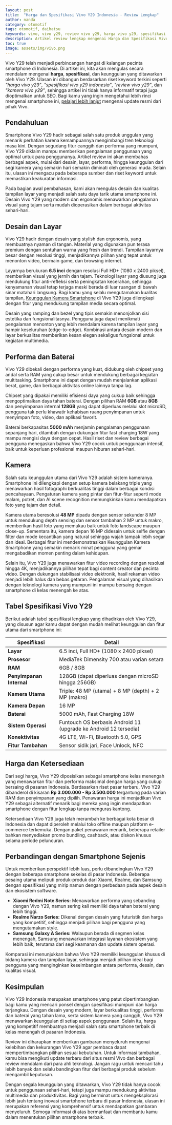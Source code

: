 ```yaml
---
layout: post
title:  "Harga dan Spesifikasi Vivo Y29 Indonesia - Review Lengkap"
author: nanda
category: otomotif
tags: otomotif, daihatsu
keywords: vivo, vivo y29, review vivo y29, harga vivo y29, spesifikasi vivo y29, kamera vivo y29]
description: Artikel review lengkap mengenai Harga dan Spesifikasi Vivo Y29 Indonesia, membahas desain, performa, kamera, serta fitur unggulan smartphone kelas menengah ini
toc: true
image: assets/img/vivo.png
---
```

Vivo Y29 telah menjadi perbincangan hangat di kalangan pecinta smartphone di Indonesia. Di artikel ini, kita akan mengulas secara mendalam mengenai **harga**, **spesifikasi**, dan keunggulan yang ditawarkan oleh Vivo Y29. Ulasan ini dibangun berdasarkan riset keyword terkini seperti *"harga vivo y29"*, *"spesifikasi vivo y29 indonesia"*, *"review vivo y29"*, dan *"kamera vivo y29"*, sehingga artikel ini tidak hanya informatif tetapi juga dioptimalkan untuk SEO. Bagi kamu yang ingin mengetahui lebih rinci mengenai smartphone ini, [pelajari lebih lanjut](https://teknopower.id/) mengenai update resmi dari pihak Vivo.

## Pendahuluan

Smartphone Vivo Y29 hadir sebagai salah satu produk unggulan yang menarik perhatian karena kemampuannya mengimbangi tren teknologi masa kini. Dengan segudang fitur canggih dan performa yang mumpuni, Vivo Y29 diklaim mampu memberikan pengalaman penggunaan yang optimal untuk para penggunanya. Artikel review ini akan membahas berbagai aspek, mulai dari desain, layar, performa, hingga keunggulan dari segi kamera yang semakin hari semakin diminati oleh generasi muda. Selain itu, ulasan ini mengacu pada beberapa sumber dan riset keyword untuk memastikan keakuratan informasi. 

Pada bagian awal pembahasan, kami akan mengulas desain dan kualitas tampilan layar yang menjadi salah satu daya tarik utama smartphone ini. Desain Vivo Y29 yang modern dan ergonomis menawarkan pengalaman visual yang tajam serta mudah dioperasikan dalam berbagai aktivitas sehari-hari.

## Desain dan Layar

Vivo Y29 hadir dengan desain yang stylish dan ergonomis, yang membuatnya nyaman di tangan. Material yang digunakan pun terasa premium dengan sentuhan warna yang fresh dan trendi. Tampilan layarnya besar dengan resolusi tinggi, menjadikannya pilihan yang tepat untuk menonton video, bermain game, dan browsing internet.

Layarnya berukuran **6.5 inci** dengan resolusi Full HD+ (1080 x 2400 piksel), memberikan visual yang jernih dan tajam. Teknologi layar yang diusung juga mendukung fitur anti-refleksi serta peningkatan kecerahan, sehingga kenyamanan visual tetap terjaga meski berada di luar ruangan di bawah sinar matahari langsung. Bagi kamu yang selalu mengutamakan kualitas tampilan, [Keunggulan Kamera Smartphone](https://teknopower.id/review/google-pixel-8-keunggulan-kamera-dan-kinerja-di-smartphone/) di Vivo Y29 juga dilengkapi dengan fitur yang mendukung tampilan media secara optimal.

Desain yang ramping dan bezel yang tipis semakin menonjolkan sisi estetika dan fungsionalitasnya. Pengguna juga dapat menikmati pengalaman menonton yang lebih mendalam karena tampilan layar yang hampir keseluruhan (edge-to-edge). Kombinasi antara desain modern dan layar berkualitas memberikan kesan elegan sekaligus fungsional untuk kegiatan multimedia.

## Performa dan Baterai

Vivo Y29 dibekali dengan performa yang kuat, didukung oleh chipset yang andal serta RAM yang cukup besar untuk mendukung berbagai kegiatan multitasking. Smartphone ini dapat dengan mudah menjalankan aplikasi berat, game, dan berbagai aktivitas online lainnya tanpa lag.

Chipset yang dipakai memiliki efisiensi daya yang cukup baik sehingga mengoptimalkan daya tahan baterai. Dengan pilihan RAM **6GB** atau **8GB** dan penyimpanan internal **128GB** yang dapat diperluas melalui slot microSD, pengguna tak perlu khawatir kehabisan ruang penyimpanan untuk menyimpan foto, video, dan aplikasi favorit.

Baterai berkapasitas **5000 mAh** menjamin pengalaman penggunaan sepanjang hari, ditambah dengan dukungan fitur fast charging 18W yang mampu mengisi daya dengan cepat. Hasil riset dan review berbagai pengguna menegaskan bahwa Vivo Y29 cocok untuk penggunaan intensif, baik untuk keperluan profesional maupun hiburan sehari-hari.

## Kamera

Salah satu keunggulan utama dari Vivo Y29 adalah sistem kameranya. Smartphone ini dilengkapi dengan setup kamera belakang triple yang menawarkan hasil fotographi berkualitas tinggi dalam berbagai kondisi pencahayaan. Pengaturan kamera yang pintar dan fitur-fitur seperti mode malam, potret, dan AI scene recognition memungkinkan kamu mendapatkan foto yang tajam dan detail.

Kamera utama beresolusi **48 MP** dipadu dengan sensor sekunder 8 MP untuk mendukung depth sensing dan sensor tambahan 2 MP untuk makro, memberikan hasil foto yang memukau baik untuk foto landscape maupun close-up. Sementara itu, kamera depan 16 MP didesain untuk selfie dengan filter dan mode kecantikan yang natural sehingga wajah tampak lebih segar dan ideal. Berbagai fitur ini mendemonstrasikan Keunggulan Kamera Smartphone yang semakin menarik minat pengguna yang gemar mengabadikan momen penting dalam kehidupan.

Selain itu, Vivo Y29 juga menawarkan fitur video recording dengan resolusi hingga 4K, menjadikannya pilihan tepat bagi content creator dan pecinta video. Dengan dukungan stabilisasi video elektronik, hasil rekaman video menjadi lebih halus dan bebas getaran. Pengalaman visual yang dihasilkan dengan teknologi kamera yang mumpuni ini mampu bersaing dengan smartphone di kelas menengah ke atas.

## Tabel Spesifikasi Vivo Y29

Berikut adalah tabel spesifikasi lengkap yang dihadirkan oleh Vivo Y29, yang disusun agar kamu dapat dengan mudah melihat keunggulan dan fitur utama dari smartphone ini:

| **Spesifikasi**                | **Detail**                                      |
|--------------------------------|-------------------------------------------------|
| **Layar**                      | 6.5 inci, Full HD+ (1080 x 2400 piksel)           |
| **Prosesor**                   | MediaTek Dimensity 700 atau varian setara         |
| **RAM**                        | 6GB / 8GB                                       |
| **Penyimpanan Internal**       | 128GB (dapat diperluas dengan microSD hingga 256GB)|
| **Kamera Utama**               | Triple: 48 MP (utama) + 8 MP (depth) + 2 MP (makro)|
| **Kamera Depan**               | 16 MP                                           |
| **Baterai**                    | 5000 mAh, Fast Charging 18W                     |
| **Sistem Operasi**             | Funtouch OS berbasis Android 11 (upgrade ke Android 12 tersedia) |
| **Konektivitas**               | 4G LTE, Wi-Fi, Bluetooth 5.0, GPS               |
| **Fitur Tambahan**             | Sensor sidik jari, Face Unlock, NFC             |

## Harga dan Ketersediaan

Dari segi harga, Vivo Y29 diposisikan sebagai smartphone kelas menengah yang menawarkan fitur dan performa maksimal dengan harga yang cukup bersaing di pasaran Indonesia. Berdasarkan riset pasar terbaru, Vivo Y29 dibanderol di kisaran **Rp 3.000.000 - Rp 3.500.000** tergantung pada varian RAM dan penyimpanan yang dipilih. Penawaran harga ini menjadikan Vivo Y29 sebagai alternatif menarik bagi mereka yang ingin mendapatkan smartphone dengan fitur lengkap tanpa menguras kantong.

Ketersediaan Vivo Y29 juga telah merambah ke berbagai kota besar di Indonesia dan dapat diperoleh melalui toko offline maupun platform e-commerce terkemuka. Dengan paket penawaran menarik, beberapa retailer bahkan menyediakan promo bundling, cashback, atau diskon khusus selama periode peluncuran.

## Perbandingan dengan Smartphone Sejenis

Untuk memberikan perspektif lebih luas, perlu dibandingkan Vivo Y29 dengan beberapa smartphone sekelas di pasar Indonesia. Beberapa pesaing utama meliputi produk-produk dari Xiaomi, Realme, dan Samsung dengan spesifikasi yang mirip namun dengan perbedaan pada aspek desain dan ekosistem software.

- **Xiaomi Redmi Note Series:** Menawarkan performa yang sebanding dengan Vivo Y29, namun sering kali memiliki daya tahan baterai yang lebih tinggi.
- **Realme Narzo Series:** Dikenal dengan desain yang futuristik dan harga yang kompetitif, sehingga menjadi pilihan bagi pengguna yang mengutamakan style.
- **Samsung Galaxy A Series:** Walaupun berada di segmen kelas menengah, Samsung menawarkan integrasi layanan ekosistem yang lebih baik, terutama dari segi keamanan dan update sistem operasi.

Komparasi ini menunjukkan bahwa Vivo Y29 memiliki keunggulan khusus di bidang kamera dan tampilan layar, sehingga menjadi pilihan ideal bagi pengguna yang menginginkan keseimbangan antara performa, desain, dan kualitas visual.

## Kesimpulan

Vivo Y29 Indonesia merupakan smartphone yang patut dipertimbangkan bagi kamu yang mencari ponsel dengan spesifikasi mumpuni dan harga terjangkau. Dengan desain yang modern, layar berkualitas tinggi, performa dan baterai yang tahan lama, serta sistem kamera yang canggih, Vivo Y29 menawarkan keunggulan di setiap aspek penggunaan. Selain itu, harga yang kompetitif membuatnya menjadi salah satu smartphone terbaik di kelas menengah di pasaran Indonesia.

Review ini diharapkan memberikan gambaran menyeluruh mengenai kelebihan dan kekurangan Vivo Y29 agar pembaca dapat mempertimbangkan pilihan sesuai kebutuhan. Untuk informasi tambahan, kamu bisa mengikuti update terbaru dari situs resmi Vivo dan berbagai review mendalam dari para ahli teknologi. Jangan ragu untuk mencari tahu lebih banyak dan selalu bandingkan fitur dari berbagai produk sebelum mengambil keputusan.

Dengan segala keunggulan yang ditawarkan, Vivo Y29 tidak hanya cocok untuk penggunaan sehari-hari, tetapi juga mampu mendukung aktivitas multimedia dan produktivitas. Bagi yang berminat untuk mengeksplorasi lebih jauh tentang inovasi smartphone terbaru di pasar Indonesia, ulasan ini merupakan referensi yang komprehensif untuk mendapatkan gambaran menyeluruh. Semoga informasi di atas bermanfaat dan membantu kamu dalam menentukan pilihan smartphone terbaik.

